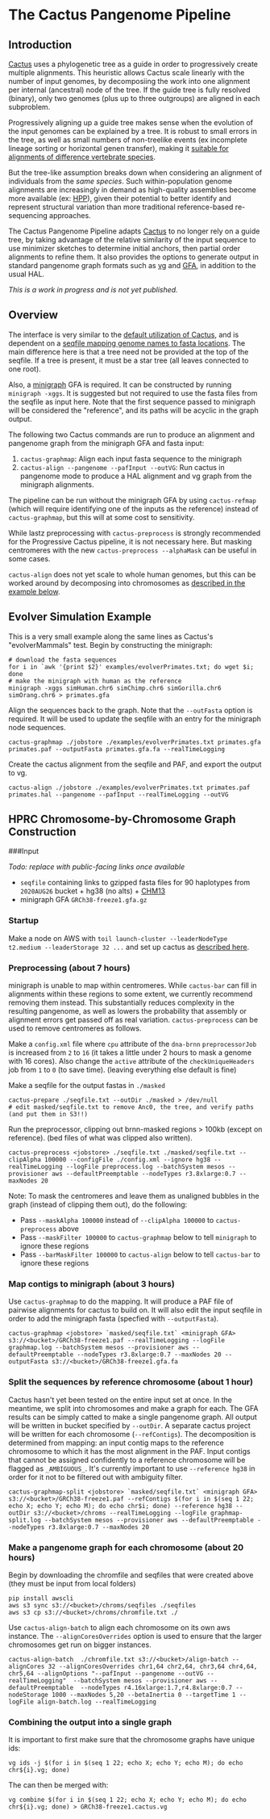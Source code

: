 The Cactus Pangenome Pipeline
===

## Introduction

[Cactus](../README.md) uses a phylogenetic tree as a guide in order to progressively create multiple alignments.  This heuristic allows Cactus scale linearly with the number of input genomes, by decomposiing the work into one alignment per internal (ancestral) node of the tree.  If the guide tree is fully resolved (binary), only two genomes (plus up to three outgroups) are aligned in each subproblem.

Progressively aligning up a guide tree makes sense when the evolution of the input genomes can be explained by a tree.  It is robust to small errors in the tree, as well as small numbers of non-treelike events (ex incomplete lineage sorting or horizontal genen transfer), making it [suitable for alignments of difference vertebrate species](https://doi.org/10.1038/s41586-020-2871-y).

But the tree-like assumption breaks down when considering an alignment of individuals from the *same species*.  Such within-population genome alignments are increasingly in demand as high-quality assemblies become more available (ex: [HPP](https://humanpangenome.org/)), given their potential to better identify and represent structural variation than more traditional reference-based re-sequencing approaches.

The Cactus Pangenome Pipeline adapts [Cactus](../README.md) to no longer rely on a guide tree, by taking advantage of the relative similarity of the input sequence to use minimizer sketches to determine initial anchors, then partial order alignments to refine them.  It also provides the options to generate output in standard pangenome graph formats such as [vg](https://github.com/vgteam/vg) and [GFA](https://github.com/GFA-spec/GFA-spec), in addition to the usual HAL. 

*This is a work in progress and is not yet published.* 

## Overview

The interface is very similar to the [default utilization of Cactus](../README.md), and is dependent on a [seqfile mapping genome names to fasta locations](seqFile-the-input-file).  The main difference here is that a tree need not be provided at the top of the seqfile.  If a tree is present, it must be a star tree (all leaves connected to one root).

Also, a [minigraph](https://github.com/lh3/minigraph) GFA is required.  It can be constructed by running `minigraph -xggs`.  It is suggested but not required to use the fasta files from the seqfile as input here.  Note that the first sequence passed to minigraph will be considered the "reference", and its paths will be acyclic in the graph output.  

The following two Cactus commands are run to produce an alignment and pangenome graph from the minigraph GFA and fasta input:

1. `cactus-graphmap`: Align each input fasta sequence to the minigraph
2. `cactus-align --pangenome --pafInput --outVG`: Run cactus in pangenome mode to produce a HAL alignment and vg graph from the minigraph alignments.

The pipeline can be run without the minigraph GFA by using `cactus-refmap` (which will require identifying one of the inputs as the reference) instead of `cactus-graphmap`, but this will at some cost to sensitivity.

While lastz preprocessing with `cactus-preprocess` is strongly recommended for the Progressive Cactus pipeline, it is not necessary here.  But masking centromeres with the new `cactus-preprocess --alphaMask` can be useful in some cases.  

`cactus-align` does not yet scale to whole human genomes, but this can be worked around by decomposing into chromosomes as [described in the example below](hprc-graph-construction).

## Evolver Simulation Example

This is a very small example along the same lines as Cactus's "evolverMammals" test.  Begin by constructing the minigraph:
```
# download the fasta sequences
for i in `awk '{print $2}' examples/evolverPrimates.txt; do wget $i; done
# make the minigraph with human as the reference
minigraph -xggs simHuman.chr6 simChimp.chr6 simGorilla.chr6 simOrang.chr6 > primates.gfa
```

Align the sequences back to the graph.  Note that the `--outFasta` option is required.  It will be used to update the seqfile with an entry for the minigraph node sequences.  
```
cactus-graphmap ./jobstore ./examples/evolverPrimates.txt primates.gfa primates.paf --outputFasta primates.gfa.fa --realTimeLogging
```

Create the cactus alignment from the seqfile and PAF, and export the output to vg.
```
cactus-align ./jobstore ./examples/evolverPrimates.txt primates.paf primates.hal --pangenome --pafInput --realTimeLogging --outVG
```

## HPRC Chromosome-by-Chromosome Graph Construction

###Input

*Todo: replace with public-facing links once available*

* `seqfile` containing links to gzipped fasta files for 90 haplotypes from `2020AUG26` bucket + hg38 (no alts) + [CHM13](https://s3.amazonaws.com/nanopore-human-wgs/chm13/assemblies/chm13.draft_v1.0.fasta.gz)
* minigraph GFA `GRCh38-freeze1.gfa.gz`

### Startup

Make a node on AWS with `toil launch-cluster --leaderNodeType t2.medium --leaderStorage 32 ...` and set up cactus as [described here](./running-in-aws.md).

### Preprocessing (about 7 hours)

minigraph is unable to map within centromeres.  While `cactus-bar` can fill in alignments within these regions to some extent, we currently recommend removing them instead.  This substantially reduces complexity in the resulting pangenome, as well as lowers the probability that assembly or alignment errors get passed off as real variation.  `cactus-preprocess` can be used to remove centromeres as follows. 

Make a `config.xml` file where `cpu` attribute of the `dna-brnn` `preprocessorJob` is increased from `2` to `16` (it takes a little under 2 hours to mask a genome with 16 cores).  Also change the `active` attribute of the `checkUniqueHeaders` job from `1` to `0` (to save time). (leaving everything else default is fine)

Make a seqfile for the output fastas in `./masked`
```
cactus-prepare ./seqfile.txt --outDir ./masked > /dev/null
# edit masked/seqfile.txt to remove Anc0, the tree, and verify paths (and put them in S3!!)
```

Run the preprocessor, clipping out brnn-masked regions > 100kb (except on reference). (bed files of what was clipped also written). 
```
cactus-preprocess <jobstore> ./seqfile.txt ./masked/seqfile.txt --clipAlpha 100000 --configFile ./config.xml --ignore hg38 --realTimeLogging --logFile preprocess.log --batchSystem mesos --provisioner aws --defaultPreemptable --nodeTypes r3.8xlarge:0.7 --maxNodes 20
```

Note: To mask the centromeres and leave them as unaligned bubbles in the graph (instead of clipping them out), do the following:
* Pass `--maskAlpha 100000` instead of `--clipAlpha 100000` to `cactus-preprocess` above
* Pass `--maskFilter 100000` to `cactus-graphmap` below to tell `minigraph` to ignore these regions
* Pass `--barMaskFilter 100000` to `cactus-align` below to tell `cactus-bar` to ignore these regions

### Map contigs to minigraph (about 3 hours)

Use `cactus-graphmap` to do the mapping.  It will produce a PAF file of pairwise alignments for cactus to build on.  It will also edit the input seqfile in order to add the minigraph fasta (specfied with `--outputFasta`).  

```
cactus-graphmap <jobstore> `masked/seqfile.txt` <minigraph GFA> s3://<bucket>/GRCh38-freeze1.paf --realTimeLogging --logFile graphmap.log --batchSystem mesos --provisioner aws --defaultPreemptable --nodeTypes r3.8xlarge:0.7 --maxNodes 20 --outputFasta s3://<bucket>/GRCh38-freeze1.gfa.fa
```

### Split the sequences by reference chromosome (about 1 hour)

Cactus hasn't yet been tested on the entire input set at once.  In the meantime, we split into chromosomes and make a graph for each.  The GFA results can be simply catted to make a single pangenome graph.  All output will be written in bucket specified by `--outDir`.  A separate cactus project will be written for each chromosome (`--refContigs`).  The decomposition is determined from mapping: an input contig maps to the reference chromosome to which it has the most alignment in the PAF. Input contigs that cannot be assigned confidently to a reference chromosome will be flagged as `_AMBIGUOUS_`. It's currently important to use `--reference hg38` in order for it not to be filtered out with ambiguity filter.

```
cactus-graphmap-split <jobstore> `masked/seqfile.txt` <minigraph GFA> s3://<bucket>/GRCh38-freeze1.paf --refContigs $(for i in $(seq 1 22; echo X; echo Y; echo M); do echo chr$i; done) --reference hg38 --outDir s3://<bucket>/chroms --realTimeLogging --logFile graphmap-split.log --batchSystem mesos --provisioner aws --defaultPreemptable --nodeTypes r3.8xlarge:0.7 --maxNodes 20 
```

### Make a pangenome graph for each chromosome (about 20 hours)

Begin by downloading the chromfile and seqfiles that were created above (they must be input from local folders)
```
pip install awscli
aws s3 sync s3://<bucket>/chroms/seqfiles ./seqfiles
aws s3 cp s3://<bucket>/chroms/chromfile.txt ./
```

Use `cactus-align-batch` to align each chromosome on its own aws instance.  The `--alignCoresOverrides` option is used to ensure that the larger chromosomes get run on bigger instances.

```
cactus-align-batch  ./chromfile.txt s3://<bucket>/align-batch --alignCores 32 --alignCoresOverrides chr1,64 chr2,64, chr3,64 chr4,64, chr5,64 --alignOptions "--pafInput --pangenome --outVG --realTimeLogging"  --batchSystem mesos --provisioner aws --defaultPreemptable  --nodeTypes r4.16xlarge:1.7,r4.8xlarge:0.7 --nodeStorage 1000 --maxNodes 5,20 --betaInertia 0 --targetTime 1 --logFile align-batch.log --realTimeLogging
```

### Combining the output into a single graph

It is important to first make sure that the chromosome graphs have unique ids:
```
vg ids -j $(for i in $(seq 1 22; echo X; echo Y; echo M); do echo chr${i}.vg; done)
```

The can then be merged with:
```
vg combine $(for i in $(seq 1 22; echo X; echo Y; echo M); do echo chr${i}.vg; done) > GRCh38-freeze1.cactus.vg
```

